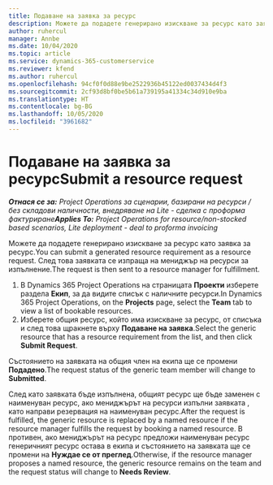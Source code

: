 ```yaml
---
title: Подаване на заявка за ресурс
description: Можете да подадете генерирано изискване за ресурс като заявка за ресурс. След това заявката се изпраща на мениджър на ресурси за изпълнение.
author: ruhercul
manager: Annbe
ms.date: 10/04/2020
ms.topic: article
ms.service: dynamics-365-customerservice
ms.reviewer: kfend
ms.author: ruhercul
ms.openlocfilehash: 94cf0f0d88e9be2522936b45122ed0037434d4f3
ms.sourcegitcommit: 2cf93d8bf0be5b61a739195a41334c34d910e9ba
ms.translationtype: HT
ms.contentlocale: bg-BG
ms.lasthandoff: 10/05/2020
ms.locfileid: "3961682"
---
```

# <a name="submit-a-resource-request"></a><span data-ttu-id="b82a5-104">Подаване на заявка за ресурс</span><span class="sxs-lookup"><span data-stu-id="b82a5-104">Submit a resource request</span></span>

<span data-ttu-id="b82a5-105">_**Отнася се за:** Project Operations за сценарии, базирани на ресурси / без складови наличности, внедряване на Lite - сделка с проформа фактуриране_</span><span class="sxs-lookup"><span data-stu-id="b82a5-105">_**Applies To:** Project Operations for resource/non-stocked based scenarios, Lite deployment - deal to proforma invoicing_</span></span>

<span data-ttu-id="b82a5-106">Можете да подадете генерирано изискване за ресурс като заявка за ресурс.</span><span class="sxs-lookup"><span data-stu-id="b82a5-106">You can submit a generated resource requirement as a resource request.</span></span> <span data-ttu-id="b82a5-107">След това заявката се изпраща на мениджър на ресурси за изпълнение.</span><span class="sxs-lookup"><span data-stu-id="b82a5-107">The request is then sent to a resource manager for fulfillment.</span></span>

1. <span data-ttu-id="b82a5-108">В Dynamics 365 Project Operations на страницата **Проекти** изберете раздела **Екип**, за да видите списък с наличните ресурси.</span><span class="sxs-lookup"><span data-stu-id="b82a5-108">In Dynamics 365 Project Operations, on the **Projects** page, select the **Team** tab to view a list of bookable resources.</span></span> 
2. <span data-ttu-id="b82a5-109">Изберете общия ресурс, който има изискване за ресурс, от списъка и след това щракнете върху **Подаване на заявка**.</span><span class="sxs-lookup"><span data-stu-id="b82a5-109">Select the generic resource that has a resource requirement from the list, and then click **Submit Request**.</span></span>

<span data-ttu-id="b82a5-110">Състоянието на заявката на общия член на екипа ще се промени **Подадено**.</span><span class="sxs-lookup"><span data-stu-id="b82a5-110">The request status of the generic team member will change to **Submitted**.</span></span>

<span data-ttu-id="b82a5-111">След като заявката бъде изпълнена, общият ресурс ще бъде заменен с наименуван ресурс, ако мениджърът на ресурси изпълни заявката , като направи резервация на наименуван ресурс.</span><span class="sxs-lookup"><span data-stu-id="b82a5-111">After the request is fulfilled, the generic resource is replaced by a named resource if the resource manager fulfills the request by booking a named resource.</span></span> <span data-ttu-id="b82a5-112">В противен, ако мениджърът на ресурс предложи наименуван ресурс генеричният ресурс остава в екипа и състоянието на заявката ще се промени на **Нуждае се от преглед**.</span><span class="sxs-lookup"><span data-stu-id="b82a5-112">Otherwise, if the resource manager proposes a named resource, the generic resource remains on the team and the request status will change to **Needs Review**.</span></span>
